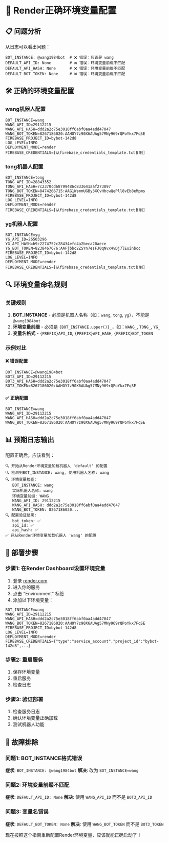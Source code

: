 # 🔧 Render正确环境变量配置

## 📋 **问题分析**

从日志可以看出问题：
```
BOT_INSTANCE: @wang1984bot  # ❌ 错误：应该是 wang
DEFAULT_API_ID: None        # ❌ 错误：环境变量前缀不匹配
DEFAULT_API_HASH: None      # ❌ 错误：环境变量前缀不匹配
DEFAULT_BOT_TOKEN: None     # ❌ 错误：环境变量前缀不匹配
```

## 🛠️ **正确的环境变量配置**

### **wang机器人配置**
```
BOT_INSTANCE=wang
WANG_API_ID=29112215
WANG_API_HASH=ddd2a2c75e3018ff6abf0aa4add47047
WANG_BOT_TOKEN=8267186020:AAHOY7z90X6AUAg57MNy969rQPoYkx7FqSE
FIREBASE_PROJECT_ID=bybot-142d8
LOG_LEVEL=INFO
DEPLOYMENT_MODE=render
FIREBASE_CREDENTIALS=[从firebase_credentials_template.txt复制]
```

### **tong机器人配置**
```
BOT_INSTANCE=tong
TONG_API_ID=28843352
TONG_API_HASH=7c2370cd68799486c833641aaf273897
TONG_BOT_TOKEN=8474266715:AAG1WsmmUGBy3XCvHbcwQePll8vEb8eMpms
FIREBASE_PROJECT_ID=bybot-142d8
LOG_LEVEL=INFO
DEPLOYMENT_MODE=render
FIREBASE_CREDENTIALS=[从firebase_credentials_template.txt复制]
```

### **yg机器人配置**
```
BOT_INSTANCE=yg
YG_API_ID=26503296
YG_API_HASH=b9c2274752c28434efc4a2beca20aece
YG_BOT_TOKEN=8238467676:AAFjbbc2ZSYn7esFJ0qNvx4vDj7lEuinbcc
FIREBASE_PROJECT_ID=bybot-142d8
LOG_LEVEL=INFO
DEPLOYMENT_MODE=render
FIREBASE_CREDENTIALS=[从firebase_credentials_template.txt复制]
```

## 🔍 **环境变量命名规则**

### **关键规则**
1. **BOT_INSTANCE** - 必须是机器人名称（如：`wang`, `tong`, `yg`），不能是 `@wang1984bot`
2. **环境变量前缀** - 必须是 `{BOT_INSTANCE.upper()}_`，如：`WANG_`, `TONG_`, `YG_`
3. **变量名格式** - `{PREFIX}API_ID`, `{PREFIX}API_HASH`, `{PREFIX}BOT_TOKEN`

### **示例对比**

#### ❌ **错误配置**
```
BOT_INSTANCE=@wang1984bot
BOT3_API_ID=29112215
BOT3_API_HASH=ddd2a2c75e3018ff6abf0aa4add47047
BOT3_TOKEN=8267186020:AAHOY7z90X6AUAg57MNy969rQPoYkx7FqSE
```

#### ✅ **正确配置**
```
BOT_INSTANCE=wang
WANG_API_ID=29112215
WANG_API_HASH=ddd2a2c75e3018ff6abf0aa4add47047
WANG_BOT_TOKEN=8267186020:AAHOY7z90X6AUAg57MNy969rQPoYkx7FqSE
```

## 📊 **预期日志输出**

配置正确后，应该看到：
```
🔍 开始从Render环境变量加载机器人 'default' 的配置
🔍 检测到BOT_INSTANCE: wang, 使用机器人名称: wang
🔍 环境变量检查:
   BOT_INSTANCE: wang
   实际机器人名称: wang
   环境变量前缀: WANG_
   WANG_API_ID: 29112215
   WANG_API_HASH: ddd2a2c75e3018ff6abf0aa4add47047
   WANG_BOT_TOKEN: 8267186020...
🔍 配置验证结果:
   bot_token: ✅
   api_id: ✅
   api_hash: ✅
✅ 已从Render环境变量加载机器人 'wang' 的配置
```

## 🚀 **部署步骤**

### **步骤1: 在Render Dashboard设置环境变量**
1. 登录 [render.com](https://render.com)
2. 进入你的服务
3. 点击 "Environment" 标签
4. 添加以下环境变量：

```
BOT_INSTANCE=wang
WANG_API_ID=29112215
WANG_API_HASH=ddd2a2c75e3018ff6abf0aa4add47047
WANG_BOT_TOKEN=8267186020:AAHOY7z90X6AUAg57MNy969rQPoYkx7FqSE
FIREBASE_PROJECT_ID=bybot-142d8
LOG_LEVEL=INFO
DEPLOYMENT_MODE=render
FIREBASE_CREDENTIALS={"type":"service_account","project_id":"bybot-142d8",...}
```

### **步骤2: 重启服务**
1. 保存环境变量
2. 重启服务
3. 检查日志

### **步骤3: 验证部署**
1. 检查服务日志
2. 确认环境变量正确加载
3. 测试机器人功能

## 🔧 **故障排除**

### **问题1: BOT_INSTANCE格式错误**
**症状**: `BOT_INSTANCE: @wang1984bot`
**解决**: 改为 `BOT_INSTANCE=wang`

### **问题2: 环境变量前缀不匹配**
**症状**: `DEFAULT_API_ID: None`
**解决**: 使用 `WANG_API_ID` 而不是 `BOT3_API_ID`

### **问题3: 变量名错误**
**症状**: `DEFAULT_BOT_TOKEN: None`
**解决**: 使用 `WANG_BOT_TOKEN` 而不是 `BOT3_TOKEN`

现在按照这个指南重新配置Render环境变量，应该就能正确启动了！
